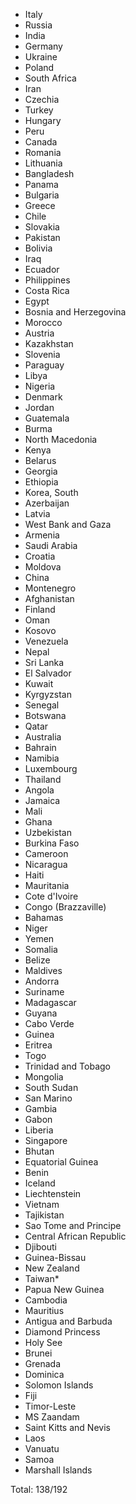 * Italy
* Russia
* India
* Germany
* Ukraine
* Poland
* South Africa
* Iran
* Czechia
* Turkey
* Hungary
* Peru
* Canada
* Romania
* Lithuania
* Bangladesh
* Panama
* Bulgaria
* Greece
* Chile
* Slovakia
* Pakistan
* Bolivia
* Iraq
* Ecuador
* Philippines
* Costa Rica
* Egypt
* Bosnia and Herzegovina
* Morocco
* Austria
* Kazakhstan
* Slovenia
* Paraguay
* Libya
* Nigeria
* Denmark
* Jordan
* Guatemala
* Burma
* North Macedonia
* Kenya
* Belarus
* Georgia
* Ethiopia
* Korea, South
* Azerbaijan
* Latvia
* West Bank and Gaza
* Armenia
* Saudi Arabia
* Croatia
* Moldova
* China
* Montenegro
* Afghanistan
* Finland
* Oman
* Kosovo
* Venezuela
* Nepal
* Sri Lanka
* El Salvador
* Kuwait
* Kyrgyzstan
* Senegal
* Botswana
* Qatar
* Australia
* Bahrain
* Namibia
* Luxembourg
* Thailand
* Angola
* Jamaica
* Mali
* Ghana
* Uzbekistan
* Burkina Faso
* Cameroon
* Nicaragua
* Haiti
* Mauritania
* Cote d'Ivoire
* Congo (Brazzaville)
* Bahamas
* Niger
* Yemen
* Somalia
* Belize
* Maldives
* Andorra
* Suriname
* Madagascar
* Guyana
* Cabo Verde
* Guinea
* Eritrea
* Togo
* Trinidad and Tobago
* Mongolia
* South Sudan
* San Marino
* Gambia
* Gabon
* Liberia
* Singapore
* Bhutan
* Equatorial Guinea
* Benin
* Iceland
* Liechtenstein
* Vietnam
* Tajikistan
* Sao Tome and Principe
* Central African Republic
* Djibouti
* Guinea-Bissau
* New Zealand
* Taiwan*
* Papua New Guinea
* Cambodia
* Mauritius
* Antigua and Barbuda
* Diamond Princess
* Holy See
* Brunei
* Grenada
* Dominica
* Solomon Islands
* Fiji
* Timor-Leste
* MS Zaandam
* Saint Kitts and Nevis
* Laos
* Vanuatu
* Samoa
* Marshall Islands

Total: 138/192